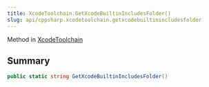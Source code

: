 ```yaml
---
title: XcodeToolchain.GetXcodeBuiltinIncludesFolder()
slug: api/cppsharp.xcodetoolchain.getxcodebuiltinincludesfolder
---
```

Method in [XcodeToolchain](/api/cppsharp/xcodetoolchain)

## Summary



```csharp
public static string GetXcodeBuiltinIncludesFolder()
```

